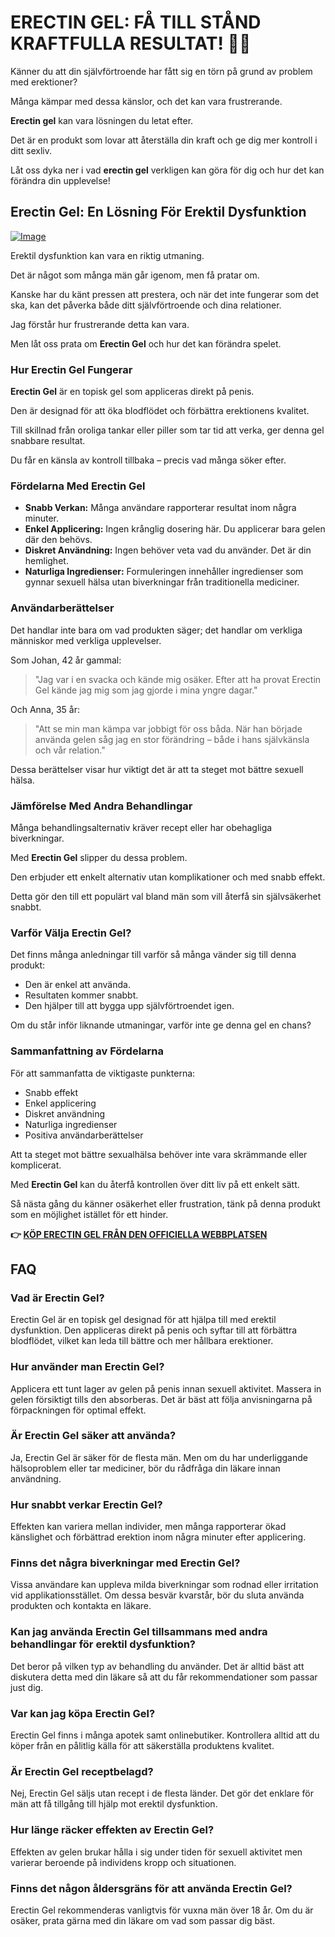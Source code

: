 # ERECTIN GEL: FÅ TILL STÅND KRAFTFULLA RESULTAT! 💪✨

Känner du att din självförtroende har fått sig en törn på grund av problem med erektioner? 

Många kämpar med dessa känslor, och det kan vara frustrerande. 

**Erectin gel** kan vara lösningen du letat efter. 

Det är en produkt som lovar att återställa din kraft och ge dig mer kontroll i ditt sexliv. 

Låt oss dyka ner i vad **erectin gel** verkligen kan göra för dig och hur det kan förändra din upplevelse!

## Erectin Gel: En Lösning För Erektil Dysfunktion

[![Image](https://www2.sellhealth.com/257/erectin_gel_1_1.jpg)](https://gchaffi.com/Y7gts0bw)

Erektil dysfunktion kan vara en riktig utmaning. 

Det är något som många män går igenom, men få pratar om.

Kanske har du känt pressen att prestera, och när det inte fungerar som det ska, kan det påverka både ditt självförtroende och dina relationer.

Jag förstår hur frustrerande detta kan vara. 

Men låt oss prata om **Erectin Gel** och hur det kan förändra spelet.

### Hur Erectin Gel Fungerar

**Erectin Gel** är en topisk gel som appliceras direkt på penis. 

Den är designad för att öka blodflödet och förbättra erektionens kvalitet. 

Till skillnad från oroliga tankar eller piller som tar tid att verka, ger denna gel snabbare resultat.

Du får en känsla av kontroll tillbaka – precis vad många söker efter.

### Fördelarna Med Erectin Gel

- **Snabb Verkan:** Många användare rapporterar resultat inom några minuter.
- **Enkel Applicering:** Ingen krånglig dosering här. Du applicerar bara gelen där den behövs.
- **Diskret Användning:** Ingen behöver veta vad du använder. Det är din hemlighet.
- **Naturliga Ingredienser:** Formuleringen innehåller ingredienser som gynnar sexuell hälsa utan biverkningar från traditionella mediciner.

### Användarberättelser

Det handlar inte bara om vad produkten säger; det handlar om verkliga människor med verkliga upplevelser.

Som Johan, 42 år gammal:

> "Jag var i en svacka och kände mig osäker. Efter att ha provat Erectin Gel kände jag mig som jag gjorde i mina yngre dagar."

Och Anna, 35 år:

> "Att se min man kämpa var jobbigt för oss båda. När han började använda gelen såg jag en stor förändring – både i hans självkänsla och vår relation."

Dessa berättelser visar hur viktigt det är att ta steget mot bättre sexuell hälsa.

### Jämförelse Med Andra Behandlingar

Många behandlingsalternativ kräver recept eller har obehagliga biverkningar. 

Med **Erectin Gel** slipper du dessa problem.

Den erbjuder ett enkelt alternativ utan komplikationer och med snabb effekt.

Detta gör den till ett populärt val bland män som vill återfå sin självsäkerhet snabbt.

### Varför Välja Erectin Gel?

Det finns många anledningar till varför så många vänder sig till denna produkt:

- Den är enkel att använda.
- Resultaten kommer snabbt.
- Den hjälper till att bygga upp självförtroendet igen.
  
Om du står inför liknande utmaningar, varför inte ge denna gel en chans?

### Sammanfattning av Fördelarna

För att sammanfatta de viktigaste punkterna:

- Snabb effekt
- Enkel applicering
- Diskret användning
- Naturliga ingredienser
- Positiva användarberättelser

Att ta steget mot bättre sexualhälsa behöver inte vara skrämmande eller komplicerat. 

Med **Erectin Gel** kan du återfå kontrollen över ditt liv på ett enkelt sätt.

Så nästa gång du känner osäkerhet eller frustration, tänk på denna produkt som en möjlighet istället för ett hinder.



**👉 [KÖP ERECTIN GEL FRÅN DEN OFFICIELLA WEBBPLATSEN](https://gchaffi.com/Y7gts0bw)**

## FAQ

### Vad är Erectin Gel?
Erectin Gel är en topisk gel designad för att hjälpa till med erektil dysfunktion. Den appliceras direkt på penis och syftar till att förbättra blodflödet, vilket kan leda till bättre och mer hållbara erektioner.

### Hur använder man Erectin Gel?
Applicera ett tunt lager av gelen på penis innan sexuell aktivitet. Massera in gelen försiktigt tills den absorberas. Det är bäst att följa anvisningarna på förpackningen för optimal effekt.

### Är Erectin Gel säker att använda?
Ja, Erectin Gel är säker för de flesta män. Men om du har underliggande hälsoproblem eller tar mediciner, bör du rådfråga din läkare innan användning.

### Hur snabbt verkar Erectin Gel?
Effekten kan variera mellan individer, men många rapporterar ökad känslighet och förbättrad erektion inom några minuter efter applicering.

### Finns det några biverkningar med Erectin Gel?
Vissa användare kan uppleva milda biverkningar som rodnad eller irritation vid applikationsstället. Om dessa besvär kvarstår, bör du sluta använda produkten och kontakta en läkare.

### Kan jag använda Erectin Gel tillsammans med andra behandlingar för erektil dysfunktion?
Det beror på vilken typ av behandling du använder. Det är alltid bäst att diskutera detta med din läkare så att du får rekommendationer som passar just dig.

### Var kan jag köpa Erectin Gel?
Erectin Gel finns i många apotek samt onlinebutiker. Kontrollera alltid att du köper från en pålitlig källa för att säkerställa produktens kvalitet.

### Är Erectin Gel receptbelagd?
Nej, Erectin Gel säljs utan recept i de flesta länder. Det gör det enklare för män att få tillgång till hjälp mot erektil dysfunktion.

### Hur länge räcker effekten av Erectin Gel?
Effekten av gelen brukar hålla i sig under tiden för sexuell aktivitet men varierar beroende på individens kropp och situationen. 

### Finns det någon åldersgräns för att använda Erectin Gel?
Erectin Gel rekommenderas vanligtvis för vuxna män över 18 år. Om du är osäker, prata gärna med din läkare om vad som passar dig bäst.